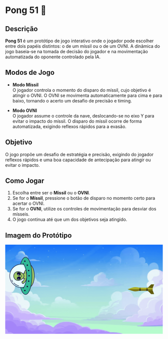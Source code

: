 # Pong 51 🎯


## Descrição

**Pong 51** é um protótipo de jogo interativo onde o jogador pode escolher entre dois papéis distintos: o de um míssil ou o de um OVNI. A dinâmica do jogo baseia-se na tomada de decisão do jogador e na movimentação automatizada do oponente controlado pela IA.

## Modos de Jogo

- **Modo Míssil**   
  O jogador controla o momento do disparo do míssil, cujo objetivo é atingir o OVNI. O OVNI se movimenta automaticamente para cima e para baixo, tornando o acerto um desafio de precisão e timing.

- **Modo OVNI**   
  O jogador assume o controle da nave, deslocando-se no eixo Y para evitar o impacto do míssil. O disparo do míssil ocorre de forma automatizada, exigindo reflexos rápidos para a evasão.

## Objetivo

O jogo propõe um desafio de estratégia e precisão, exigindo do jogador reflexos rápidos e uma boa capacidade de antecipação para atingir ou evitar o impacto.


## Como Jogar

1. Escolha entre ser o **Míssil** ou o **OVNI**.
2. Se for o **Míssil**, pressione o botão de disparo no momento certo para acertar o OVNI.
3. Se for o **OVNI**, utilize os controles de movimentação para desviar dos mísseis.
4. O jogo continua até que um dos objetivos seja atingido.

## Imagem do Protótipo

![Protótipo do Jogo](trabalho-ux.gif)

